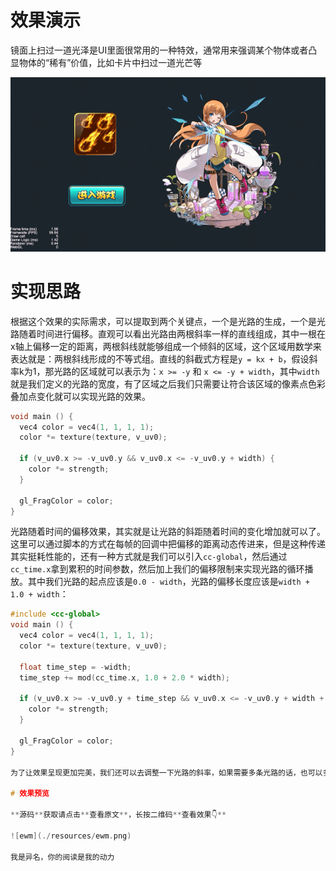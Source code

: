# 效果演示

镜面上扫过一道光泽是UI里面很常用的一种特效，通常用来强调某个物体或者凸显物体的“稀有”价值，比如卡片中扫过一道光芒等

![demo](./resources/demo.gif)

# 实现思路

根据这个效果的实际需求，可以提取到两个关键点，一个是光路的生成，一个是光路随着时间进行偏移。直观可以看出光路由两根斜率一样的直线组成，其中一根在x轴上偏移一定的距离，两根斜线就能够组成一个倾斜的区域，这个区域用数学来表达就是：两根斜线形成的不等式组。直线的斜截式方程是`y = kx + b`，假设斜率k为1，那光路的区域就可以表示为：`x >= -y` 和 `x <= -y + width`，其中`width`就是我们定义的光路的宽度，有了区域之后我们只需要让符合该区域的像素点色彩叠加点变化就可以实现光路的效果。

```c++
void main () {
  vec4 color = vec4(1, 1, 1, 1);
  color *= texture(texture, v_uv0);

  if (v_uv0.x >= -v_uv0.y && v_uv0.x <= -v_uv0.y + width) {
    color *= strength;
  }

  gl_FragColor = color;
}
```

光路随着时间的偏移效果，其实就是让光路的斜距随着时间的变化增加就可以了。这里可以通过脚本的方式在每帧的回调中把偏移的距离动态传进来，但是这种传递其实挺耗性能的，还有一种方式就是我们可以引入`cc-global`，然后通过`cc_time.x`拿到累积的时间参数，然后加上我们的偏移限制来实现光路的循环播放。其中我们光路的起点应该是`0.0 - width`，光路的偏移长度应该是`width + 1.0 + width`：

```c++
#include <cc-global>
void main () {
  vec4 color = vec4(1, 1, 1, 1);
  color *= texture(texture, v_uv0);

  float time_step = -width;
  time_step += mod(cc_time.x, 1.0 + 2.0 * width);

  if (v_uv0.x >= -v_uv0.y + time_step && v_uv0.x <= -v_uv0.y + width + time_step) {
    color *= strength;
  }

  gl_FragColor = color;
}

为了让效果呈现更加完美，我们还可以去调整一下光路的斜率，如果需要多条光路的话，也可以多复制几个不等式组加上不同的偏移距离和宽度就可以了。另外引擎是默认启用了动态合图，它会自动将合适的贴图动态合并到一张大图上来减少drawcall，这样子就会导致我们在effect中拿到的uv坐标不准确，我们可以通过 `cc.dynamicAtlasManager.enabled = false` 把合图给关掉，但是这是个全局开关，所以更好的方法是在资源管理面板中把该资源的`packable`勾选掉，这样子它就不会被打包到合图中了。

# 效果预览

**源码**获取请点击**查看原文**，长按二维码**查看效果👇**

![ewm](./resources/ewm.png)

我是异名，你的阅读是我的动力




